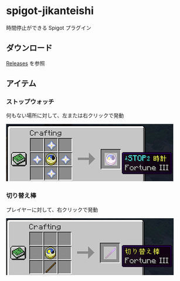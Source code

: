 # spigot-jikanteishi

時間停止ができる Spigot プラグイン


## ダウンロード

[Releases](https://github.com/amotarao/spigot-jikanteishi/releases) を参照


## アイテム

### ストップウォッチ

何もない場所に対して、左または右クリックで発動

![ストップウォッチのレシピ](.github/images/clock.png)


### 切り替え棒

プレイヤーに対して、右クリックで発動

![切り替え棒のレシピ](.github/images/stick.png)
